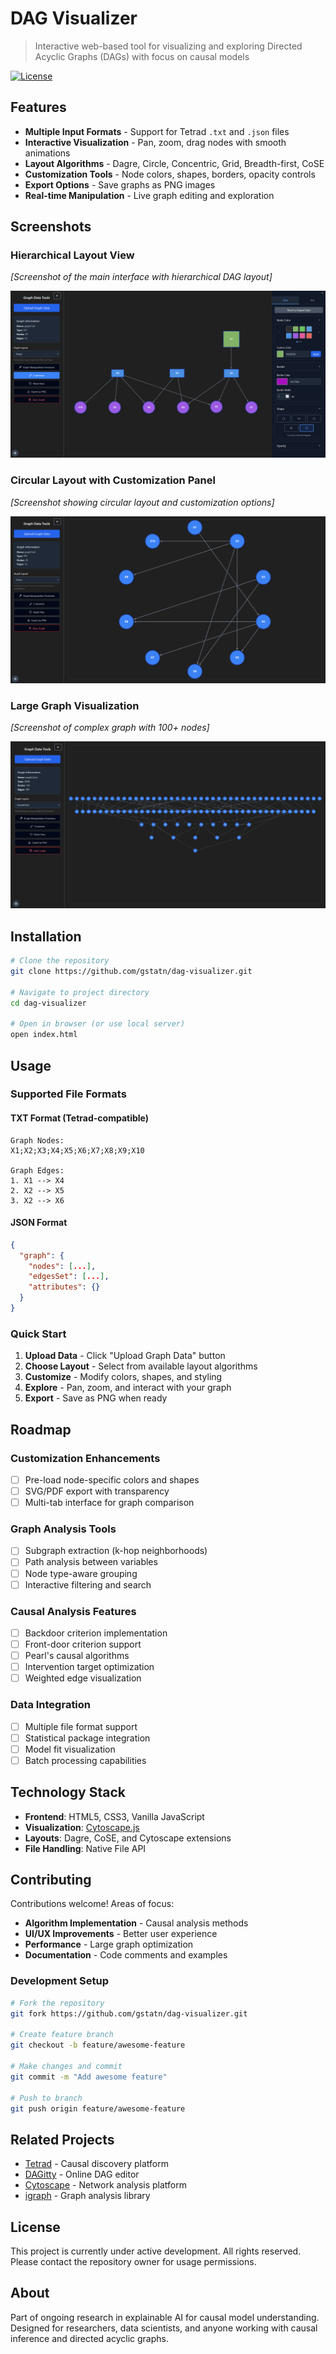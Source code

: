 # DAG Visualizer

> Interactive web-based tool for visualizing and exploring Directed Acyclic Graphs (DAGs) with focus on causal models

[![License](https://img.shields.io/badge/license-All%20Rights%20Reserved-red.svg)]()

## Features

- **Multiple Input Formats** - Support for Tetrad `.txt` and `.json` files
- **Interactive Visualization** - Pan, zoom, drag nodes with smooth animations  
- **Layout Algorithms** - Dagre, Circle, Concentric, Grid, Breadth-first, CoSE
- **Customization Tools** - Node colors, shapes, borders, opacity controls
- **Export Options** - Save graphs as PNG images
- **Real-time Manipulation** - Live graph editing and exploration

## Screenshots

### Hierarchical Layout View
*[Screenshot of the main interface with hierarchical DAG layout]*

![Hierarchical Layout](images/hierarchical_layout_view.png)

### Circular Layout with Customization Panel
*[Screenshot showing circular layout and customization options]*

![Circular Layout](images/circular_layout.png)

### Large Graph Visualization
*[Screenshot of complex graph with 100+ nodes]*

![Large Graph](images/breadthfirst_layout.png)

## Installation

```bash
# Clone the repository
git clone https://github.com/gstatn/dag-visualizer.git

# Navigate to project directory
cd dag-visualizer

# Open in browser (or use local server)
open index.html
```

## Usage

### Supported File Formats

#### TXT Format (Tetrad-compatible)
```
Graph Nodes:
X1;X2;X3;X4;X5;X6;X7;X8;X9;X10

Graph Edges:
1. X1 --> X4
2. X2 --> X5
3. X2 --> X6
```

#### JSON Format
```json
{
  "graph": {
    "nodes": [...],
    "edgesSet": [...],
    "attributes": {}
  }
}
```

### Quick Start

1. **Upload Data** - Click "Upload Graph Data" button
2. **Choose Layout** - Select from available layout algorithms
3. **Customize** - Modify colors, shapes, and styling
4. **Explore** - Pan, zoom, and interact with your graph
5. **Export** - Save as PNG when ready

## Roadmap

### Customization Enhancements
- [ ] Pre-load node-specific colors and shapes
- [ ] SVG/PDF export with transparency
- [ ] Multi-tab interface for graph comparison

### Graph Analysis Tools
- [ ] Subgraph extraction (k-hop neighborhoods)
- [ ] Path analysis between variables
- [ ] Node type-aware grouping
- [ ] Interactive filtering and search

### Causal Analysis Features
- [ ] Backdoor criterion implementation
- [ ] Front-door criterion support
- [ ] Pearl's causal algorithms
- [ ] Intervention target optimization
- [ ] Weighted edge visualization

### Data Integration
- [ ] Multiple file format support
- [ ] Statistical package integration
- [ ] Model fit visualization
- [ ] Batch processing capabilities

## Technology Stack

- **Frontend**: HTML5, CSS3, Vanilla JavaScript
- **Visualization**: [Cytoscape.js](https://cytoscape.org/)
- **Layouts**: Dagre, CoSE, and Cytoscape extensions
- **File Handling**: Native File API

## Contributing

Contributions welcome! Areas of focus:

- **Algorithm Implementation** - Causal analysis methods
- **UI/UX Improvements** - Better user experience
- **Performance** - Large graph optimization
- **Documentation** - Code comments and examples

### Development Setup

```bash
# Fork the repository
git fork https://github.com/gstatn/dag-visualizer.git

# Create feature branch
git checkout -b feature/awesome-feature

# Make changes and commit
git commit -m "Add awesome feature"

# Push to branch
git push origin feature/awesome-feature
```

## Related Projects

- [Tetrad](https://www.cmu.edu/dietrich/philosophy/tetrad/) - Causal discovery platform
- [DAGitty](https://www.dagitty.net/) - Online DAG editor  
- [Cytoscape](https://cytoscape.org) - Network analysis platform
- [igraph](https://igraph.org) - Graph analysis library

## License

This project is currently under active development. All rights reserved. Please contact the repository owner for usage permissions.

## About

Part of ongoing research in explainable AI for causal model understanding. Designed for researchers, data scientists, and anyone working with causal inference and directed acyclic graphs.
